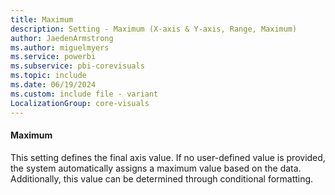 ```yaml
---
title: Maximum
description: Setting - Maximum (X-axis & Y-axis, Range, Maximum)
author: JaedenArmstrong
ms.author: miguelmyers
ms.service: powerbi
ms.subservice: pbi-corevisuals
ms.topic: include
ms.date: 06/19/2024
ms.custom: include file - variant
LocalizationGroup: core-visuals
---
```

#### Maximum

This setting defines the final axis value. If no user-defined value is provided, the system automatically assigns a maximum value based on the data. Additionally, this value can be determined through conditional formatting.
